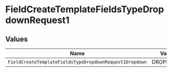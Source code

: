 # FieldCreateTemplateFieldsTypeDropdownRequest1


## Values

| Name                                                    | Value                                                   |
| ------------------------------------------------------- | ------------------------------------------------------- |
| `FieldCreateTemplateFieldsTypeDropdownRequest1Dropdown` | DROPDOWN                                                |